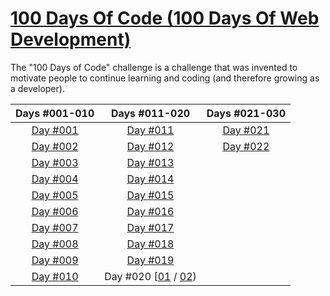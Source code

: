 # [100 Days Of Code (100 Days Of Web Development)](https://100daysofwebdev.com/paths/100-days-challenge)
The "100 Days of Code" challenge is a challenge that was invented to motivate people to continue learning and coding (and therefore growing as a developer).

|                           Days #001-010                            |                                                                 Days #011-020                                                                  |                            Days #021-030                             |
|:------------------------------------------------------------------:|:----------------------------------------------------------------------------------------------------------------------------------------------:|:--------------------------------------------------------------------:|
| [Day #001](https://github.com/Dyrits/100-DAYS-OF-CODE/tree/%23001) |                                       [Day #011](https://github.com/Dyrits/100-DAYS-OF-CODE/tree/%23011)                                       |  [Day #021](https://github.com/Dyrits/100-DAYS-OF-CODE/tree/%23021)  | 
| [Day #002](https://github.com/Dyrits/100-DAYS-OF-CODE/tree/%23002) |                                       [Day #012](https://github.com/Dyrits/100-DAYS-OF-CODE/tree/%23012)                                       |  [Day #022](https://github.com/Dyrits/100-DAYS-OF-CODE/tree/%23022)  | 
| [Day #003](https://github.com/Dyrits/100-DAYS-OF-CODE/tree/%23003) |                                       [Day #013](https://github.com/Dyris/100-DAYS-OF-CODE/tree/%23013)                                        |                                                                      |
| [Day #004](https://github.com/Dyrits/100-DAYS-OF-CODE/tree/%23004) |                                       [Day #014](https://github.com/Dyrits/100-DAYS-OF-CODE/tree/%23014)                                       |                                                                      |
| [Day #005](https://github.com/Dyrits/100-DAYS-OF-CODE/tree/%23005) |                                       [Day #015](https://github.com/Dyrits/100-DAYS-OF-CODE/tree/%23015)                                       |                                                                      |
| [Day #006](https://github.com/Dyrits/100-DAYS-OF-CODE/tree/%23006) |                                       [Day #016](https://github.com/Dyrits/100-DAYS-OF-CODE/tree/%23016)                                       |                                                                      |
| [Day #007](https://github.com/Dyrits/100-DAYS-OF-CODE/tree/%23007) |                                       [Day #017](https://github.com/Dyrits/100-DAYS-OF-CODE/tree/%23017)                                       |                                                                      |
| [Day #008](https://github.com/Dyrits/100-DAYS-OF-CODE/tree/%23008) |                                       [Day #018](https://github.com/Dyrits/100-DAYS-OF-CODE/tree/%23018)                                       |                                                                      |
| [Day #009](https://github.com/Dyrits/100-DAYS-OF-CODE/tree/%23009) |                                       [Day #019](https://github.com/Dyrits/100-DAYS-OF-CODE/tree/%23019)                                       |                                                                      |
| [Day #010](https://github.com/Dyrits/100-DAYS-OF-CODE/tree/%23010) |  Day #020 [[01](https://github.com/Dyrits/100-DAYS-OF-CODE/tree/%23020-01) / [02](https://github.com/Dyrits/100-DAYS-OF-CODE/tree/%23020-02))  |                                                                      |

